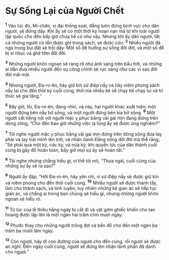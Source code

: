 # Sự Sống Lại của Người Chết
<sup><b>1</b></sup> Vào lúc đó, Mi-chên, vị đại thống soái, đấng luôn đứng binh vực cho dân ngươi, sẽ đứng dậy. Khi ấy sẽ có một thời kỳ hoạn nạn mà từ khi loài người lập quốc cho đến bấy giờ chưa hề có như vậy. Nhưng khi ấy dân ngươi, tất cả những người có tên được ghi trong sách, sẽ được cứu. <sup><b>2</b></sup> Nhiều người đã ngủ trong bụi đất sẽ trỗi dậy. Một số để hưởng sự sống đời đời, và một số để bị sỉ nhục và ghê tởm đời đời.

<sup><b>3</b></sup> Những người khôn ngoan sẽ rạng rỡ như ánh sáng trên bầu trời, và những ai dẫn đưa nhiều người đến sự công chính sẽ rực sáng như các vì sao đời đời mãi mãi.

<sup><b>4</b></sup> Nhưng ngươi, Ða-ni-ên, hãy giữ kín sứ điệp nầy và hãy niêm phong sách nầy lại cho đến thời kỳ cuối cùng, thời mà nhiều kẻ sẽ chạy tới chạy lui và tri thức sẽ gia tăng.”

<sup><b>5</b></sup> Bấy giờ, tôi, Ða-ni-ên, đang nhìn, và này, hai người khác xuất hiện; một người đứng bên nầy bờ sông, và một người đứng bên kia bờ sông. <sup><b>6</b></sup> Một người cất tiếng nói với người mặc y phục bằng vải gai mịn đang đứng trên dòng sông, “Cho đến bao giờ những việc lạ lùng ấy sẽ được ứng nghiệm?”

<sup><b>7</b></sup> Tôi nghe người mặc y phục bằng vải gai mịn đứng trên dòng sông đưa tay phải và tay trái mình lên trời, và nhân danh Ðấng sống đời đời mà thề rằng, “Sẽ phải qua một kỳ, các kỳ, và nửa kỳ; khi quyền lực của dân thánh cuối cùng bị gãy đổ hoàn toàn, bấy giờ mọi sự ấy sẽ hoàn tất.”

<sup><b>8</b></sup> Tôi nghe nhưng chẳng hiểu gì, vì thế tôi nói, “Thưa ngài, cuối cùng của những sự ấy sẽ ra sao?”

<sup><b>9</b></sup> Người ấy đáp, “Hỡi Ða-ni-ên, hãy yên chí, vì sứ điệp nầy sẽ được giữ kín và niêm phong cho đến thời cuối cùng. <sup><b>10</b></sup> Nhiều người sẽ được thanh tẩy, làm cho thánh sạch, và tinh luyện; tuy nhiên những kẻ gian ác sẽ tiếp tục gian ác, và chẳng ai trong bọn chúng sẽ hiểu gì, nhưng những người khôn ngoan sẽ hiểu rõ.

<sup><b>11</b></sup> Từ lúc của lễ thiêu hằng ngày bị cất đi và vật gớm ghiếc khiến cho tan hoang được lập lên là một ngàn hai trăm chín mươi ngày.

<sup><b>12</b></sup> Phước thay cho những người trông đợi và bền đỗ cho đến một ngàn ba trăm ba mươi lăm ngày.

<sup><b>13</b></sup> Còn ngươi, hãy đi con đường của ngươi cho đến cùng, rồi ngươi sẽ được an nghỉ. Ðến ngày cuối cùng, ngươi sẽ đứng lên nhận lãnh phần đã dành cho ngươi.”